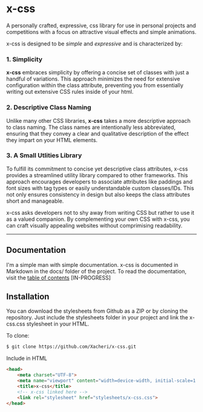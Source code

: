 # x-css
A personally crafted, expressive, css library for use in personal projects and competitions with a focus on attractive visual effects and simple animations. 

x-css is designed to be *simple* and *expressive* and is characterized by:

### 1. Simplicity
**x-css** embraces simplicity by offering a concise set of classes with just a handful of variations. This approach minimizes the need for extensive configuration within the class attribute, preventing you from essentially writing out extensive CSS rules inside of your html.

### 2. Descriptive Class Naming
Unlike many other CSS libraries, **x-css** takes a more descriptive approach to class naming. The class names are intentionally less abbreviated, ensuring that they convey a clear and qualitative description of the effect they impart on your HTML elements.

### 3. A Small Utlities Library
To fulfill its commitment to concise yet descriptive class attributes, x-css provides a streamlined utility library compared to other frameworks. This approach encourages developers to associate attributes like paddings and font sizes with tag types or easily understandable custom classes/IDs. This not only ensures consistency in design but also keeps the class attributes short and manageable.

x-css asks developers not to shy away from writing CSS but rather to use it as a valued companion. By complementing your own CSS with x-css, you can craft visually appealing websites without comprimising readability.

***

## Documentation
I'm a simple man with simple documentation. x-css is documented in Markdown in the docs/ folder of the project. To read the documentation, visit the [table of contents](docs/toc.md) \[IN-PROGRESS\]

## Installation
You can download the stylesheets from Github as a ZIP or by cloning the repository. Just include the stylesheets folder in your project and link the x-css.css stylesheet in your HTML.

To clone:
```sh
$ git clone https://github.com/Xacheri/x-css.git
```

Include in HTML
```html
<head>
    <meta charset="UTF-8">
    <meta name="viewport" content="width=device-width, initial-scale=1.0">
    <title>x-css</title>
    <!-- x-css linked here -->
    <link rel="stylesheet" href="stylesheets/x-css.css">
</head>
```